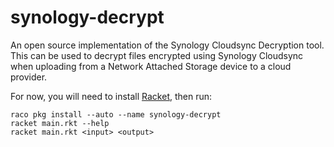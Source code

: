 synology-decrypt
================

An open source implementation of the Synology Cloudsync Decryption tool.
This can be used to decrypt files encrypted using Synology Cloudsync when uploading from a Network Attached Storage device to a cloud provider.

For now, you will need to install [Racket](https://racket-lang.org), then run:

```
raco pkg install --auto --name synology-decrypt
racket main.rkt --help
racket main.rkt <input> <output>
```
